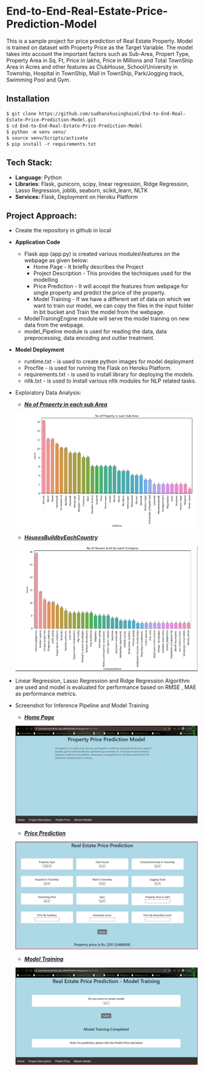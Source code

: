 # End-to-End-Real-Estate-Price-Prediction-Model
This is a sample project for price prediction of Real Estate Property. Model is trained on dataset with Property Price as the Target Variable. The model takes into account the important factors such as Sub-Area, Propert Type, Property Area in Sq. Ft, Price in lakhs, Price in Millions and Total TownShip Area in Acres and other features as ClubHouse, School/University in Township, Hospital in TownShip, Mall in TownShip, Park/Jogging track,	Swimming Pool and Gym.

## Installation
```
$ git clone https://github.com/sudhanshusinghaiml/End-to-End-Real-Estate-Price-Prediction-Model.git
$ cd End-to-End-Real-Estate-Price-Prediction-Model
$ python -m venv venv/
$ source venv/Scripts/activate
$ pip install -r requirements.txt
```

## Tech Stack:
 - **Language**: Python
 - **Libraries**: Flask, gunicorn, scipy, linear regression, Ridge Regression, Lasso Regression, joblib, seaborn, scikit_learn, NLTK
 - **Services:** Flask, Deployment on Heroku Platform

## Project Approach:
 - Create the repository in github in local
 - **Application Code**
    - Flask app (app.py) is created various modules\features on the webpage as given below:
        - Home Page - It briefly describes the Project
        - Project Description - This provides the techniques used for the modelling
        - Price Prediction - It will accept the features from webpage for single property and predict the price of the property.
        - Model Training - If we have a different set of data on which we want to train our model, we can copy the files in the input folder in bit bucket and Train the model from the webpage.
    - ModelTrainingEngine module will serve the model training on new data from the webpage.
    - model_Pipeline module is used for reading the data, data preprocessing, data encoding and outlier treatment.


 - **Model Deployment**
    - runtime.txt - is used to create python images for model deployment
    - Procfile - is used for running the Flask on Heroku Platform.
    - requirements.txt - is used to install library for deploying the models. 
    - nltk.txt - is used to install various nltk modules for NLP related tasks.


- Exploratory Data Analysis:

  * ***[No of Property in each sub Area](https://github.com/sudhanshusinghaiml/End-to-End-Real-Estate-Price-Prediction-Model/blob/develop/images/subArea_propertyCount.png)***
    
  ![Images No of Property in each sub Area](https://github.com/sudhanshusinghaiml/End-to-End-Real-Estate-Price-Prediction-Model/blob/develop/images/subArea_propertyCount.png)


  * ***[HousesBuildbyEachCountry](https://github.com/sudhanshusinghaiml/End-to-End-Real-Estate-Price-Prediction-Model/blob/develop/images/HousesBuildbyEachCountry.png)***
    
  ![Images HousesBuildbyEachCountry](https://github.com/sudhanshusinghaiml/End-to-End-Real-Estate-Price-Prediction-Model/blob/develop/images/HousesBuildbyEachCountry.png)


- Linear Regression, Lasso Regression and Ridge Regression Algorithm are used and model is evaluated for performance based on RMSE , MAE as performance metrics.
- Screenshot for Inference Pipeline and Model Training
  * ***[Home Page](https://github.com/sudhanshusinghaiml/End-to-End-Real-Estate-Price-Prediction-Model/blob/develop/images/home-page.jpg)***
    
  ![Image Home Page](https://github.com/sudhanshusinghaiml/End-to-End-Real-Estate-Price-Prediction-Model/blob/develop/images/home-page.jpg)


  * ***[Price Prediction](https://github.com/sudhanshusinghaiml/End-to-End-Real-Estate-Price-Prediction-Model/blob/develop/images/model-prediction.jpg)***
    
  ![Image Price Prediction](https://github.com/sudhanshusinghaiml/End-to-End-Real-Estate-Price-Prediction-Model/blob/develop/images/model-prediction.jpg)


  * ***[Model Training](https://github.com/sudhanshusinghaiml/End-to-End-Real-Estate-Price-Prediction-Model/blob/develop/images/model-training.jpg)***
    
  ![Model Training Image](https://github.com/sudhanshusinghaiml/End-to-End-Real-Estate-Price-Prediction-Model/blob/develop/images/model-training.jpg)